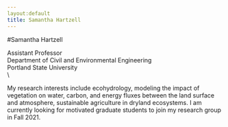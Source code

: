 ```yaml
---
layout:default
title: Samantha Hartzell
---
```

#Samantha Hartzell

Assistant Professor\
Department of Civil and Environmental Engineering\
Portland State University\
\

My research interests include ecohydrology, modeling the impact of vegetation on water, carbon, and energy fluxes between the land surface and atmosphere, sustainable agriculture in dryland ecosystems. I am currently looking for motivated graduate students to join my research group in Fall 2021.

